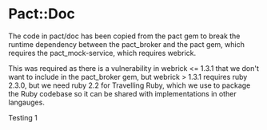 # Pact::Doc

The code in pact/doc has been copied from the pact gem to break the runtime dependency between the pact_broker and the pact gem, which requires the pact_mock-service, which requires webrick.

This was required as there is a vulnerability in webrick <= 1.3.1 that we don't want to include in the pact_broker gem, but webrick > 1.3.1 requires ruby 2.3.0, but we need ruby 2.2 for Travelling Ruby, which we use to package the Ruby codebase so it can be shared with implementations in other langauges.

Testing 1